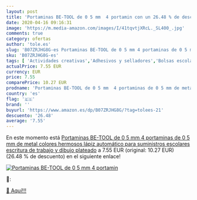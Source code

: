 ```yaml
---
layout: post
title: 'Portaminas BE-TOOL de 0 5 mm  4 portamin con un 26.48 % de descuento'
date: 2020-04-16 09:16:31
image: 'https://m.media-amazon.com/images/I/41tqvtjXRcL._SL400_.jpg'
comments: true
category: ofertas
author: 'tole.es'
slug: 'B07ZRJHG8G-es Portaminas BE-TOOL de 0 5 mm 4 portaminas de 0 5 mm de...'
sku: 'B07ZRJHG8G-es'
tags: [ 'Actividades creativas','Adhesivos y selladores','Bolsas escolares','Bricolaje y herramientas','Cuchillos de cocina','Equipaje','Ferretería','Hogar y cocina','Juegos de cuchillos de cocina','Juguetes','Juguetes y juegos','Lápices de colores para niños','Material de escritura y dibujo para niños','Mochilas, estuches y sets escolares','Pegamentos instantáneos','Utensilios de cocina','lápiz','portaminas', ]
actualPrice: 7.55 EUR
currency: EUR
price: 7.55
comparePrice: 10.27 EUR
prodname: 'Portaminas BE-TOOL de 0 5 mm  4 portaminas de 0 5 mm de metal  colores hermosos  lápiz automático para suministros escolares  escritura de trabajo y dibujo  plateado'
country: 'es'
flag: '🇪🇸'
brand: ''
buyurl: 'https://www.amazon.es/dp/B07ZRJHG8G/?tag=tolees-21'
descuento: '26.48'
average: '7.55'
---
```


En este momento está [Portaminas BE-TOOL de 0 5 mm  4 portaminas de 0 5 mm de metal  colores hermosos  lápiz automático para suministros escolares  escritura de trabajo y dibujo  plateado](https://www.amazon.es/dp/B07ZRJHG8G/?tag=tolees-21) a 7.55 EUR (original: 10.27 EUR) (26.48 %  de descuento) en el siguiente enlace!

[![Portaminas BE-TOOL de 0 5 mm  4 portamin](https://m.media-amazon.com/images/I/41tqvtjXRcL._SL400_.jpg)](https://www.amazon.es/dp/B07ZRJHG8G/?tag=tolees-21)

🔎:


[🛒 Aquí!!!](https://www.amazon.es/dp/B07ZRJHG8G/?tag=tolees-21)

